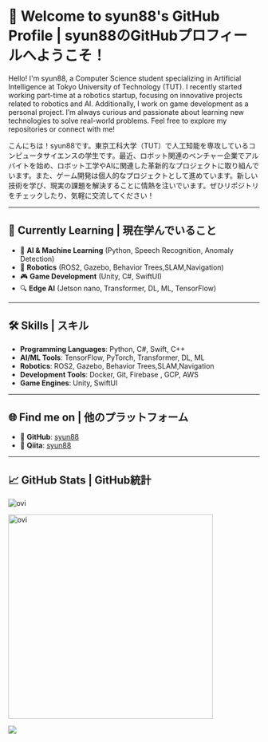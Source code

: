 # 👋 Welcome to syun88's GitHub Profile | syun88のGitHubプロフィールへようこそ！

Hello! I'm syun88, a Computer Science student specializing in Artificial Intelligence at Tokyo University of Technology (TUT). I recently started working part-time at a robotics startup, focusing on innovative projects related to robotics and AI. Additionally, I work on game development as a personal project. I’m always curious and passionate about learning new technologies to solve real-world problems. Feel free to explore my repositories or connect with me!

こんにちは！syun88です。東京工科大学（TUT）で人工知能を専攻しているコンピュータサイエンスの学生です。最近、ロボット関連のベンチャー企業でアルバイトを始め、ロボット工学やAIに関連した革新的なプロジェクトに取り組んでいます。また、ゲーム開発は個人的なプロジェクトとして進めています。新しい技術を学び、現実の課題を解決することに情熱を注いでいます。ぜひリポジトリをチェックしたり、気軽に交流してください！

--- 

## 🌱 Currently Learning | 現在学んでいること
- 🌟 **AI & Machine Learning** (Python, Speech Recognition, Anomaly Detection)  
- 🤖 **Robotics** (ROS2, Gazebo, Behavior Trees,SLAM,Navigation)  
- 🎮 **Game Development** (Unity, C#, SwiftUI)  
- 🔍 **Edge AI** (Jetson nano, Transformer, DL, ML, TensorFlow)  

---

## 🛠️ Skills | スキル
- **Programming Languages**: Python, C#, Swift, C++ 
- **AI/ML Tools**: TensorFlow, PyTorch, Transformer, DL, ML
- **Robotics**: ROS2, Gazebo, Behavior Trees,SLAM,Navigation 
- **Development Tools**: Docker, Git, Firebase , GCP, AWS
- **Game Engines**: Unity, SwiftUI  

---

## 🌐 Find me on | 他のプラットフォーム
- 🐙 **GitHub**: [syun88](https://github.com/syun88)  
- 📝 **Qiita**: [syun88](https://qiita.com/syun88)  

---

## 📈 GitHub Stats | GitHub統計

<img src="https://github-readme-stats.vercel.app/api/top-langs?username=syun88&show_icons=true&locale=en&layout=compact&theme=chartreuse-dark" alt="ovi" /></p>

<img src="https://github-readme-stats.vercel.app/api?username=syun88&show_icons=true&locale=en&theme=chartreuse-dark" alt="ovi" width="410" /></p>


<img src="https://github-profile-trophy.vercel.app/?username=syun88&theme=juicyfresh&no-bg=true" />
